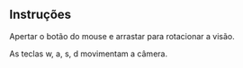 ## Instruções ##

Apertar o botão do mouse e arrastar para rotacionar a visão.

As teclas w, a, s, d movimentam a câmera.
